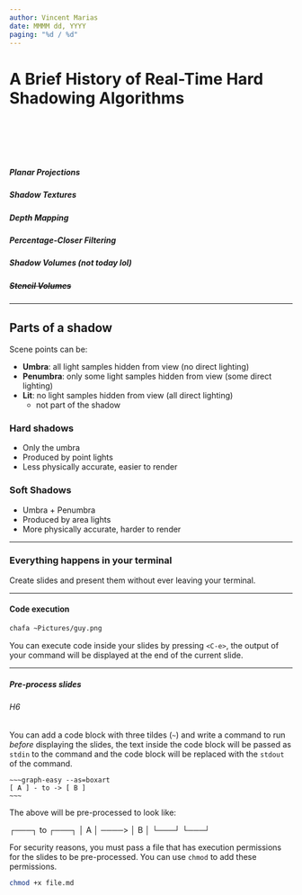 ```yaml
---
author: Vincent Marias
date: MMMM dd, YYYY
paging: "%d / %d"
---
```


# A Brief History of Real-Time Hard Shadowing Algorithms

<br/><br/>
<br/><br/>

##### Planar Projections
##### Shadow Textures
##### Depth Mapping
##### Percentage-Closer Filtering
##### Shadow Volumes (not today lol)
##### ~~Stencil Volumes~~

---

## Parts of a shadow

Scene points can be:

- **Umbra**: all light samples hidden from view (no direct lighting)
- **Penumbra**: only some light samples hidden from view (some direct lighting)
- **Lit**: no light samples hidden from view (all direct lighting)
	- not part of the shadow

### Hard shadows

- Only the umbra
- Produced by point lights
- Less physically accurate, easier to render

### Soft Shadows

- Umbra + Penumbra
- Produced by area lights
- More physically accurate, harder to render

---

### Everything happens in your terminal
Create slides and present them without ever leaving your terminal.

---

#### Code execution
```bash
chafa ~Pictures/guy.png
```

You can execute code inside your slides by pressing `<C-e>`,
the output of your command will be displayed at the end of the current slide.

---

##### Pre-process slides
###### H6

You can add a code block with three tildes (`~`) and write a command to run *before* displaying
the slides, the text inside the code block will be passed as `stdin` to the command
and the code block will be replaced with the `stdout` of the command.

```
~~~graph-easy --as=boxart
[ A ] - to -> [ B ]
~~~
```

The above will be pre-processed to look like:

┌───┐  to   ┌───┐
│ A │ ────> │ B │
└───┘       └───┘

For security reasons, you must pass a file that has execution permissions
for the slides to be pre-processed. You can use `chmod` to add these permissions.

```bash
chmod +x file.md
```
